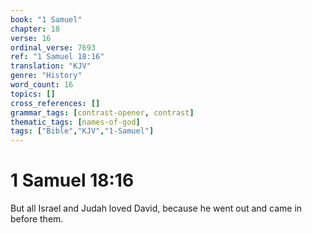 ```yaml
---
book: "1 Samuel"
chapter: 18
verse: 16
ordinal_verse: 7693
ref: "1 Samuel 18:16"
translation: "KJV"
genre: "History"
word_count: 16
topics: []
cross_references: []
grammar_tags: [contrast-opener, contrast]
thematic_tags: [names-of-god]
tags: ["Bible","KJV","1-Samuel"]
---
```


# 1 Samuel 18:16

But all Israel and Judah loved David, because he went out and came in before them.
